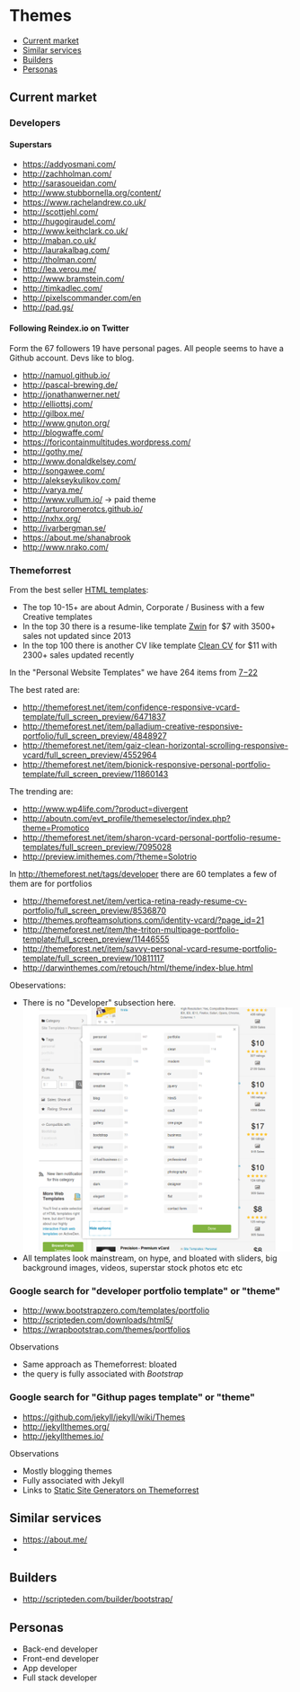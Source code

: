 # Themes

* [Current market](#current-market)
* [Similar services](#similar-services)
* [Builders](#builders)
* [Personas](#personas)


## Current market

### Developers

#### Superstars

* https://addyosmani.com/
* http://zachholman.com/
* http://sarasoueidan.com/
* http://www.stubbornella.org/content/
* https://www.rachelandrew.co.uk/
* http://scottjehl.com/
* http://hugogiraudel.com/
* http://www.keithclark.co.uk/
* http://maban.co.uk/
* http://laurakalbag.com/
* http://tholman.com/
* http://lea.verou.me/
* http://www.bramstein.com/
* http://timkadlec.com/
* http://pixelscommander.com/en
* http://pad.gs/


#### Following Reindex.io on Twitter

Form the 67 followers 19 have personal pages.
All people seems to have a Github account.
Devs like to blog.


* http://namuol.github.io/
* http://pascal-brewing.de/
* http://jonathanwerner.net/
* http://elliottsj.com/
* http://gilbox.me/
* http://www.gnuton.org/
* http://blogwaffe.com/
* https://foricontainmultitudes.wordpress.com/
* http://gothy.me/
* http://www.donaldkelsey.com/
* http://songawee.com/
* http://alekseykulikov.com/
* http://varya.me/
* http://www.vullum.io/ -> paid theme
* http://arturoromerotcs.github.io/
* http://nxhx.org/
* http://ivarbergman.se/
* https://about.me/shanabrook
* http://www.nrako.com/




### Themeforrest

From the best seller [HTML templates](http://themeforest.net/search?utf8=%E2%9C%93&term=&view=list&sort=sales&date=&category=site-templates&price_min=&price_max=&sales=&rating_min=):

* The top 10-15+ are about Admin, Corporate / Business with a few Creative templates
* In the top 30 there is a resume-like template [Zwin](http://themeforest.net/item/zwin-responsive-vcard-template/full_screen_preview/1970657) for $7 with 3500+ sales not updated since 2013
* In the top 100 there is another CV like template [Clean CV](http://themeforest.net/item/clean-cv-responsive-resume-template-4-bonuses/full_screen_preview/82474) for $11 with 2300+ sales updated recently

In the "Personal Website Templates" we have 264 items from [$7-$22](http://themeforest.net/search?utf8=%E2%9C%93&term=&view=list&sort=sales&date=&category=site-templates%2Fpersonal&price_min=&price_max=&sales=&rating_min=)


The best rated are:

* http://themeforest.net/item/confidence-responsive-vcard-template/full_screen_preview/6471837
* http://themeforest.net/item/palladium-creative-responsive-portfolio/full_screen_preview/4848927
* http://themeforest.net/item/gaiz-clean-horizontal-scrolling-responsive-vcard/full_screen_preview/4552964
* http://themeforest.net/item/bionick-responsive-personal-portfolio-template/full_screen_preview/11860143

The trending are:

* http://www.wp4life.com/?product=divergent
* http://aboutn.com/evt_profile/themeselector/index.php?theme=Promotico
* http://themeforest.net/item/sharon-vcard-personal-portfolio-resume-templates/full_screen_preview/7095028
* http://preview.imithemes.com/?theme=Solotrio


In http://themeforest.net/tags/developer there are 60 templates a few of them are for portfolios

* http://themeforest.net/item/vertica-retina-ready-resume-cv-portfolio/full_screen_preview/8536870
* http://themes.profteamsolutions.com/identity-vcard/?page_id=21
* http://themeforest.net/item/the-triton-multipage-portfolio-template/full_screen_preview/11446555
* http://themeforest.net/item/savvy-personal-vcard-resume-portfolio-template/full_screen_preview/10811117
* http://darwinthemes.com/retouch/html/theme/index-blue.html


Obeservations:

* There is no "Developer" subsection here. ![Screenshot](themeforrest.png)
* All templates look mainstream, on hype, and bloated with sliders, big background images, videos, superstar stock photos etc etc


### Google search for "developer portfolio template" or "theme"

* http://www.bootstrapzero.com/templates/portfolio
* http://scripteden.com/downloads/html5/
* https://wrapbootstrap.com/themes/portfolios

Observations

* Same approach as Themeforrest: bloated
* the query is fully associated with *Bootstrap*


### Google search for "Githup pages template" or "theme"

* https://github.com/jekyll/jekyll/wiki/Themes
* http://jekyllthemes.org/
* http://jekyllthemes.io/

Observations

* Mostly blogging themes
* Fully associated with Jekyll
* Links to [Static Site Generators on Themeforrest](http://themeforest.net/category/static-site-generators)


## Similar services

* https://about.me/
* 



## Builders

* http://scripteden.com/builder/bootstrap/



## Personas

* Back-end developer
* Front-end developer
* App developer
* Full stack developer
